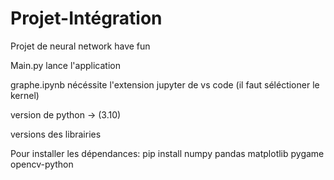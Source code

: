 # Projet-Intégration
Projet de neural network have fun



Main.py lance l'application


graphe.ipynb nécéssite l'extension jupyter de vs code (il faut séléctioner le kernel)

version de python -> (3.10)

versions des librairies



Pour installer les dépendances:
    pip install numpy pandas matplotlib pygame opencv-python